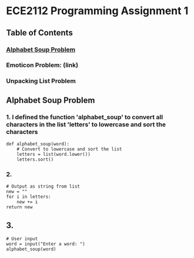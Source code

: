 # ECE2112 Programming Assignment 1

## Table of Contents
### [Alphabet Soup Problem](https://github.com/eltonching88/ECE2112-Projects?tab=readme-ov-file#alphabet-soup-problem-1)
### Emoticon Problem: (link)
### Unpacking List Problem

## **Alphabet Soup Problem**
### 1. I defined the function 'alphabet_soup' to convert all characters in the list 'letters' to lowercase and sort the characters
```
def alphabet_soup(word):
    # Convert to lowercase and sort the list
    letters = list(word.lower())
    letters.sort()
```    
### 2. 
    
    # Output as string from list
    new = ""
    for i in letters:
        new += i
    return new
## 3.
    # User input
    word = input("Enter a word: ")
    alphabet_soup(word)
